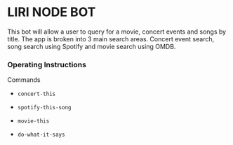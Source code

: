 # LIRI NODE BOT

This bot will allow a user to query for a movie, concert events and songs by title. 
The app is broken into 3 main search areas. Concert event search, song search using Spotify and movie search using OMDB.

### Operating Instructions
Commands
   * `concert-this`

   * `spotify-this-song`

   * `movie-this`

   * `do-what-it-says`

   